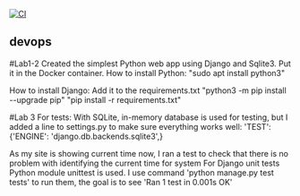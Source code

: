 [![CI](https://github.com/urbeingwatched8/devops/actions/workflows/github-actions-demo.yml/badge.svg?branch=master)](https://github.com/urbeingwatched8/devops/actions/workflows/github-actions-demo.yml)
## devops
#Lab1-2 
Created the simplest Python web app using Django and Sqlite3. Put it in the Docker container.
How to install Python:
"sudo apt install python3"

How to install Django:
Add it to the requirements.txt
"python3 -m pip install --upgrade pip"
"pip install -r requirements.txt"

#Lab 3 
For tests: 
With SQLite, in-memory database is used for testing, but I added a line to settings.py to make sure everything works well: 
'TEST': {'ENGINE': 'django.db.backends.sqlite3',} 
 
As my site is showing current time now, I ran a test to check that there is no problem with identifying the current time for system 
For Django unit tests Python module unittest is used. 
I use command 'python manage.py test tests' to run them, the goal is to see 'Ran 1 test in 0.001s OK'
